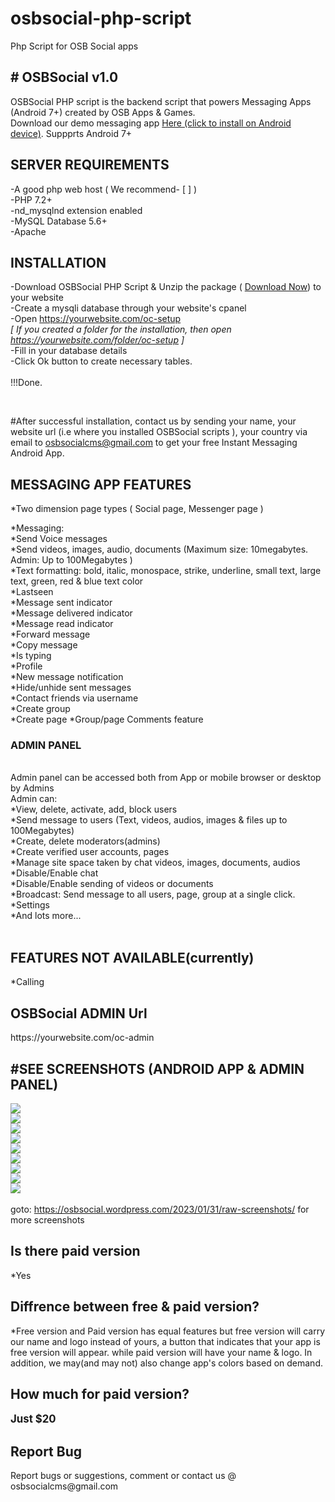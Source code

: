 # osbsocial-php-script
Php Script for OSB Social apps

<html lang="en">
<head>
  <meta charset="utf-8">
  <meta name="viewport" content="width=device-width, initial-scale=1">
<link rel="stylesheet" href="https://stackpath.bootstrapcdn.com/font-awesome/4.7.0/css/font-awesome.min.css">
 <link href="https://cdn.jsdelivr.net/npm/bootstrap@5.0.1/dist/css/bootstrap.min.css" rel="stylesheet" integrity="sha384-+0n0xVW2eSR5OomGNYDnhzAbDsOXxcvSN1TPprVMTNDbiYZCxYbOOl7+AMvyTG2x" crossorigin="anonymous">
</head>

<body>
<div class="container">
<h2># OSBSocial v1.0</h2>

OSBSocial PHP script is the backend script that powers Messaging Apps (Android 7+) created by OSB Apps & Games.
<br>
Download our demo messaging app <a class="btn btn-sm btn-danger" href="https://raw.githubusercontent.com/theconciseapp/osbsocial-php-script/main/OSBSocial.apk">Here (click to install on Android device)</a>. Suppprts Android 7+

<h2>SERVER REQUIREMENTS</h2>
-A good php web host ( We recommend- [ ] )<br>
-PHP 7.2+<br>
-nd_mysqlnd extension enabled<br>
-MySQL Database 5.6+<br>
-Apache
<br>
<h2>INSTALLATION</h2>

-Download OSBSocial PHP Script & Unzip the package ( <a class="btn btn-sm btn-primary" href="https://raw.githubusercontent.com/theconciseapp/osbsocial-php-script/main/osbsocial.zip">Download Now</a>)
 to your website <br>
-Create a mysqli database through your website's cpanel<br>
-Open https://yourwebsite.com/oc-setup<br>
<i>[ If you created a folder for the installation, then open https://yourwebsite.com/folder/oc-setup ]</i>
<br>
-Fill in your database details<br>
-Click Ok button to create necessary tables.<br>
<br>
!!!Done.

<br>

#After successful installation, contact us by sending your name, your website url (i.e where you installed OSBSocial scripts ), your country via email to osbsocialcms@gmail.com to get your free Instant Messaging Android App.

<h2>MESSAGING APP FEATURES</h2>

<div class="d-none">*Two dimension page types ( Social page, Messenger page )<br></div>

*Messaging:<br>
*Send Voice messages<br>
*Send videos, images, audio, documents (Maximum size:  10megabytes. Admin: Up to 100Megabytes )
<br>
*Text formatting: bold, italic, monospace, strike, underline, small text, large text, green, red & blue text color
<br>
*Lastseen<br>
*Message sent indicator<br>
*Message delivered indicator<br>
*Message read indicator<br>
*Forward message<br>
*Copy message<br>
*Is typing</br>
*Profile<br>
*New message notification<br>
*Hide/unhide sent messages<br>
*Contact friends via username<br>
*Create group<br>
*Create page
*Group/page Comments feature<br>

<!--<h2>Social</h2>
*Pages/Categories<br>
*Write posts or articles, edit, delete, save, report<br>
*Post/article texts can be styled: Italise, bold, monospace, underline, large text, small text
<br>
*Notifications
<br>
*Comments features ( Two layers comments i.e comments, comment replies)
<br>
*Comment notifications
<br>
*Comment tagging
<br>
*Like posts, comments
<br>
*Share posts
<br>
-->
<h3>ADMIN PANEL</h3>
<br>
Admin panel can be accessed both from App or mobile browser or desktop by Admins
<br>
Admin can: <br>
*View, delete, activate, add, block users<br>
*Send message to users (Text, videos, audios, images & files up to 100Megabytes)<br>
*Create, delete moderators(admins)<br>
*Create verified user accounts, pages<br>
*Manage site space taken by chat videos, images, documents, audios<br>
*Disable/Enable chat<br>
*Disable/Enable sending of videos or documents<br>
*Broadcast: Send message to all users, page, group at a single click.<br>
*Settings<br>
*And lots more...
<br>
<br>
<h2>FEATURES NOT AVAILABLE(currently)</h2>
*Calling
<br>
<h2>OSBSocial ADMIN Url</h2>
https://yourwebsite.com/oc-admin

<h2>#SEE SCREENSHOTS (ANDROID APP & ADMIN PANEL) </h2>
<img src="https://raw.githubusercontent.com/theconciseapp/osbsocial-php-script/main/screenshots/1.png"><br>
<img src="https://raw.githubusercontent.com/theconciseapp/osbsocial-php-script/main/screenshots/2.png"><br>
<img src="https://raw.githubusercontent.com/theconciseapp/osbsocial-php-script/main/screenshots/3.png"><br>
<img src="https://raw.githubusercontent.com/theconciseapp/osbsocial-php-script/main/screenshots/4.png"><br>
<img src="https://raw.githubusercontent.com/theconciseapp/osbsocial-php-script/main/screenshots/9.png"><br>
<img src="https://raw.githubusercontent.com/theconciseapp/osbsocial-php-script/main/screenshots/10.png"><br>
<img src="https://raw.githubusercontent.com/theconciseapp/osbsocial-php-script/main/screenshots/5.png"><br>
<img src="https://raw.githubusercontent.com/theconciseapp/osbsocial-php-script/main/screenshots/6.png"><br>
<img src="https://raw.githubusercontent.com/theconciseapp/osbsocial-php-script/main/screenshots/7.png"><br>
<br>
goto: <a href="https://osbsocial.wordpress.com/2023/01/31/raw-screenshots/">https://osbsocial.wordpress.com/2023/01/31/raw-screenshots/</a> for more screenshots

<h2>Is there paid version</h2>
*Yes
<h2>Diffrence between free & paid version?</h2>
*Free version and Paid version has equal features but free version will carry our name and logo instead of yours, a button that indicates that your app is free version will appear.
while paid version will have your name & logo. In addition, we may(and may not) also change app's colors based on demand.
<h2>How much for paid version?</h2>
<b><big>Just $20</big></b>


<!--
<h2>Attibutes</h2>
*TMP<br>
*App Builder team<br>
*Mediaelement<br>
*Bootstrap<br>
*Font awesome<br>
-->

<h2>Report Bug</h2>
Report bugs or suggestions, comment or contact us @ osbsocialcms@gmail.com
<br> 
</div>
</body>
</html>
